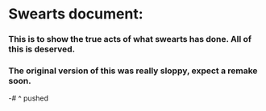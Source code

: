 # Swearts document:
### This is to show the true acts of what swearts has done. All of this is deserved. 
### The original version of this was really sloppy, expect a remake soon.
-# ^ pushed
